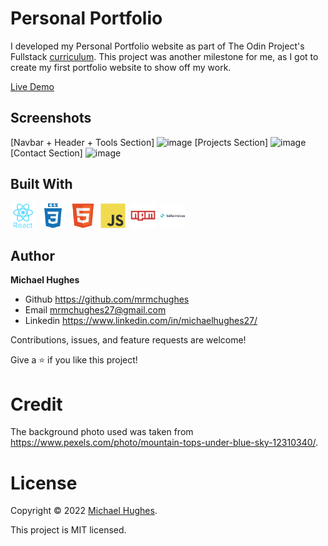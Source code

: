 <h1>Personal Portfolio</h1>

I developed my Personal Portfolio website as part of The Odin Project's Fullstack [curriculum](https://www.theodinproject.com/lessons/node-path-advanced-html-and-css-personal-portfolio).
This project was another milestone for me, as I got to create my first portfolio website to show off my work.

[Live Demo](https://mrmchughes.github.io/personal-portfolio/)

## Screenshots

[Navbar + Header + Tools Section] ![image](https://user-images.githubusercontent.com/10659805/172677468-13859c95-7bb9-4e97-bf85-d48e56016996.png)
[Projects Section] ![image](https://user-images.githubusercontent.com/10659805/172677627-77ba442c-24f2-4a0e-8304-c57e1490f9de.png)
[Contact Section] ![image](https://user-images.githubusercontent.com/10659805/172677704-43fc18a7-0c07-4a79-9af1-d98208640775.png)

## Built With

<img src="https://github.com/devicons/devicon/blob/master/icons/react/react-original-wordmark.svg" title="React" alt="React" width="40" height="40"/>&nbsp;
<img src="https://github.com/devicons/devicon/blob/master/icons/css3/css3-plain-wordmark.svg"  title="CSS3" alt="CSS" width="40" height="40"/>&nbsp;
<img src="https://github.com/devicons/devicon/blob/master/icons/html5/html5-original.svg" title="HTML5" alt="HTML" width="40" height="40"/>&nbsp;
<img src="https://github.com/devicons/devicon/blob/master/icons/javascript/javascript-original.svg" title="JavaScript" alt="JavaScript" width="40" height="40"/>&nbsp;
<img src="https://github.com/devicons/devicon/blob/master/icons/npm/npm-original-wordmark.svg" title="npm" alt="npm" width="40" height="40"/>&nbsp; <img src="https://github.com/devicons/devicon/blob/master/icons/tailwindcss/tailwindcss-original-wordmark.svg" title="npm" alt="npm" width="40" height="40"/>&nbsp;

## Author

**Michael Hughes**

- Github https://github.com/mrmchughes
- Email mrmchughes27@gmail.com
- Linkedin https://www.linkedin.com/in/michaelhughes27/

Contributions, issues, and feature requests are welcome!

Give a ⭐️ if you like this project!

# Credit

The background photo used was taken from https://www.pexels.com/photo/mountain-tops-under-blue-sky-12310340/.

# License

Copyright © 2022 [Michael Hughes](https://github.com/mrmchughes).

This project is MIT licensed.
